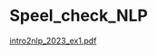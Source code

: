 # Speel_check_NLP
[intro2nlp_2023_ex1.pdf](https://github.com/oryany12/Speel_check_NLP/files/11367442/intro2nlp_2023_ex1.pdf)
